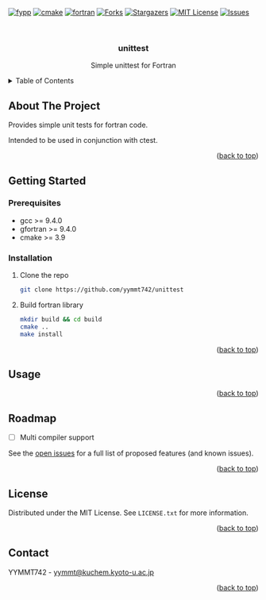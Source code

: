 <a name="readme-top"></a>

[![fypp][fypp]][fypp-url]
[![cmake][cmake]][cmake-url]
[![fortran][fortran-shield]][fortran-url]
[![Forks][forks-shield]][forks-url]
[![Stargazers][stars-shield]][stars-url]
[![MIT License][license-shield]][license-url]
[![Issues][issues-shield]][issues-url]

<!-- PROJECT LOGO -->
<br />
<div align="center">
<h3 align="center">unittest</h3>
  <p align="center">
    Simple unittest for Fortran
  </p>
</div>

<!-- TABLE OF CONTENTS -->
<details>
  <summary>Table of Contents</summary>
  <ol>
    <li>
      <a href="#about-the-project">About The Project</a>
    </li>
    <li>
      <a href="#getting-started">Getting Started</a>
      <ul>
        <li><a href="#prerequisites">Prerequisites</a></li>
        <li><a href="#installation">Installation</a></li>
      </ul>
    </li>
    <li><a href="#usage">Usage</a></li>
    <li><a href="#roadmap">Roadmap</a></li>
    <li><a href="#license">License</a></li>
    <li><a href="#contact">Contact</a></li>
  </ol>
</details>

## About The Project

<!--
[![Product Name Screen Shot][product-screenshot]](https://yymmt742.github.io/unittest)
 -->

Provides simple unit tests for fortran code.

Intended to be used in conjunction with ctest.

<!--
[api-reference](https://yymmt742.github.io/unittest)
 -->

<p align="right">(<a href="#readme-top">back to top</a>)</p>


<!-- GETTING STARTED -->
## Getting Started
### Prerequisites

* gcc >= 9.4.0
* gfortran >= 9.4.0
* cmake >= 3.9

### Installation

1. Clone the repo
   ```sh
   git clone https://github.com/yymmt742/unittest
   ```
2. Build fortran library
   ```sh
   mkdir build && cd build
   cmake ..
   make install
   ```

<p align="right">(<a href="#readme-top">back to top</a>)</p>

<!-- USAGE EXAMPLES -->
## Usage

<p align="right">(<a href="#readme-top">back to top</a>)</p>

<!-- ROADMAP -->
## Roadmap

- [ ] Multi compiler support

See the [open issues](https://github.com/yymmt742/unittest/issues) for a full list of proposed features (and known issues).

<p align="right">(<a href="#readme-top">back to top</a>)</p>


<!-- LICENSE -->
## License

Distributed under the MIT License. See `LICENSE.txt` for more information.

<p align="right">(<a href="#readme-top">back to top</a>)</p>



<!-- CONTACT -->
## Contact

YYMMT742 - yymmt@kuchem.kyoto-u.ac.jp

<p align="right">(<a href="#readme-top">back to top</a>)</p>



<!-- MARKDOWN LINKS & IMAGES -->
<!-- https://www.markdownguide.org/basic-syntax/#reference-style-links -->
[contributors-shield]: https://img.shields.io/github/contributors/yymmt742/unittest.svg?style=for-the-badge
[contributors-url]: https://github.com/yymmt742/unittest/graphs/contributors
[forks-shield]: https://img.shields.io/github/forks/yymmt742/unittest.svg?style=for-the-badge
[forks-url]: https://github.com/yymmt742/unittest/network/members
[stars-shield]: https://img.shields.io/github/stars/yymmt742/unittest.svg?style=for-the-badge
[stars-url]: https://github.com/yymmt742/unittest/stargazers
[issues-shield]: https://img.shields.io/github/issues/yymmt742/unittest.svg?style=for-the-badge
[issues-url]: https://github.com/yymmt742/unittest/issues
[license-shield]: https://img.shields.io/github/license/yymmt742/unittest.svg?style=for-the-badge
[license-url]: https://github.com/yymmt742/unittest/blob/master/LICENSE.txt
[fypp]: https://img.shields.io/badge/fypp-064F8C?style=for-the-badge&logo=cmake&logoColor=EEEEEE
[fypp-url]: https://fypp.readthedocs.io/en/stable/index.html
[cmake]: https://img.shields.io/badge/Cmake-064F8C?style=for-the-badge&logo=cmake&logoColor=EEEEEE
[cmake-url]: https://cmake.org/
[fortran-shield]: https://img.shields.io/badge/Fortran-734F96?style=for-the-badge&logo=fortran&logoColor=FFFFFF
[fortran-url]: https://fortran-lang.org/

